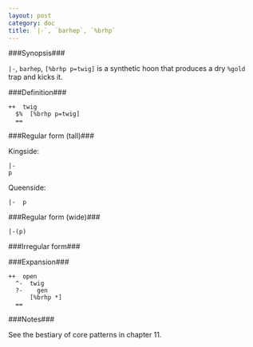```yaml
---
layout: post
category: doc
title: `|-`, `barhep`, `%brhp`
---
```


###Synopsis###

`|-`, `barhep`, `[%brhp p=twig]` is a synthetic hoon that produces
a dry `%gold` trap and kicks it.

###Definition###

    ++  twig  
      $%  [%brhp p=twig]
      ==

###Regular form (tall)###

Kingside:

    |-
    p

Queenside:
    
    |-  p

###Regular form (wide)###

    |-(p)

###Irregular form###

###Expansion###
    
    ++  open
      ^-  twig
      ?-    gen
          [%brhp *]
      ==

###Notes###

See the bestiary of core patterns in chapter 11.

